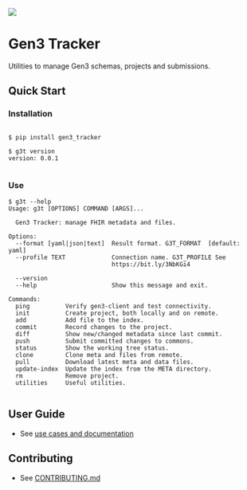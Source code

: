 
![](docs/gen3_tracker-logo.png)
# Gen3 Tracker

Utilities to manage Gen3 schemas, projects and submissions.

## Quick Start
### Installation
```

$ pip install gen3_tracker

$ g3t version
version: 0.0.1


```


### Use

```
$ g3t --help
Usage: g3t [OPTIONS] COMMAND [ARGS]...

  Gen3 Tracker: manage FHIR metadata and files.

Options:
  --format [yaml|json|text]  Result format. G3T_FORMAT  [default: yaml]
  --profile TEXT             Connection name. G3T_PROFILE See
                             https://bit.ly/3NbKGi4

  --version
  --help                     Show this message and exit.

Commands:
  ping          Verify gen3-client and test connectivity.
  init          Create project, both locally and on remote.
  add           Add file to the index.
  commit        Record changes to the project.
  diff          Show new/changed metadata since last commit.
  push          Submit committed changes to commons.
  status        Show the working tree status.
  clone         Clone meta and files from remote.
  pull          Download latest meta and data files.
  update-index  Update the index from the META directory.
  rm            Remove project.
  utilities     Useful utilities.


```

## User Guide
* See [use cases and documentation](https://aced-idp.github.io/)

## Contributing
* See [CONTRIBUTING.md](CONTRIBUTING.md)